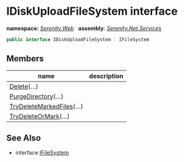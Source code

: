 # IDiskUploadFileSystem interface
**namespace:** *[Serenity.Web](../README.md#serenity.web-namespace)*   **assembly**: *[Serenity.Net.Services](../README.md)*

```csharp
public interface IDiskUploadFileSystem : IFileSystem
```

## Members

| name | description |
| --- | --- |
| [Delete](IDiskUploadFileSystem/Delete.md)(…) |  |
| [PurgeDirectory](IDiskUploadFileSystem/PurgeDirectory.md)(…) |  |
| [TryDeleteMarkedFiles](IDiskUploadFileSystem/TryDeleteMarkedFiles.md)(…) |  |
| [TryDeleteOrMark](IDiskUploadFileSystem/TryDeleteOrMark.md)(…) |  |

## See Also

* interface [IFileSystem](../Serenity.Net.Core/../Serenity/IFileSystem.md)